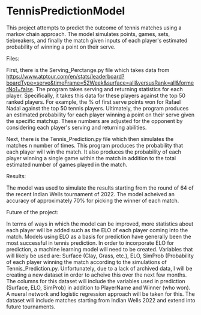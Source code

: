 # TennisPredictionModel

This project attempts to predict the outcome of tennis matches using a markov chain approach. The model simulates points, games, sets, tiebreakers, and finally the match given inputs of each player's estimated probability of winning a point on their serve. 

Files:

First, there is the Serving_Perctange.py file which takes data from https://www.atptour.com/en/stats/leaderboard?boardType=serve&timeFrame=52Week&surface=all&versusRank=all&formerNo1=false. The program takes serving and returning statistics for each player. Specifically, it takes this data for these players against the top 50 ranked players. For example, the % of first serve points won for Rafael Nadal against the top 50 tennis players. Ultimately, the program produces an estimated probability for each player winning a point on their serve given the specific matchup. These numbers are adjusted for the opponent by considering each player's serving and returning abilities.

Next, there is the Tennis_Prediction.py file which then simulates the matches n number of times. This program produces the probability that each player will win the match. It also produces the probability of each player winning a single game within the match in addition to the total estimated number of games played in the match. 

Results:

The model was used to simulate the results starting from the round of 64 of the recent Indian Wells tournament of 2022. The model acheived an accuracy of approximately 70% for picking the winner of each match. 

Future of the project:

In terms of ways in which the model can be improved, more statistics about each player will be added such as the ELO of each player coming into the match. Models using ELO as a basis for prediction have generally been the most successful in tennis prediction. In order to incorporate ELO for prediction, a machine learning model will need to be created. Variables that will likely be used are: Surface (Clay, Grass, etc.), ELO, SimProb (Probability of each player winning the match according to the simulations of Tennis_Prediction.py. Unfortunately, due to a lack of archived data, I will be creating a new dataset in order to acheive this over the next few months. The columns for this dataset will include the variables used in prediction (Surface, ELO, SimProb) in addition to PlayerName and Winner (who won). A nueral network and logistic regression approach will be taken for this. The dataset will include matches starting from Indian Wells 2022 and extend into future tournaments.
